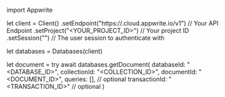import Appwrite

let client = Client()
    .setEndpoint("https://<REGION>.cloud.appwrite.io/v1") // Your API Endpoint
    .setProject("<YOUR_PROJECT_ID>") // Your project ID
    .setSession("") // The user session to authenticate with

let databases = Databases(client)

let document = try await databases.getDocument(
    databaseId: "<DATABASE_ID>",
    collectionId: "<COLLECTION_ID>",
    documentId: "<DOCUMENT_ID>",
    queries: [], // optional
    transactionId: "<TRANSACTION_ID>" // optional
)

